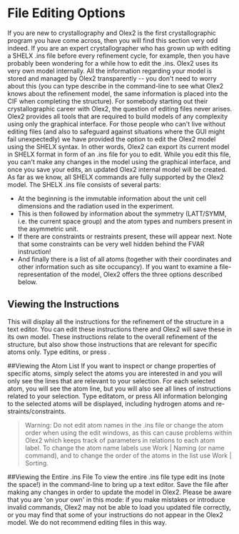 # File Editing Options
If you are new to crystallography and Olex2 is the first crystallographic program you have come across, then you will find this section very odd indeed. If you are an expert crystallographer who has grown up with editing a SHELX .ins file before every refinement cycle, for example, then you have probably been wondering for a while how to 
edit the .ins.
Olex2 uses its very own model internally. All the information regarding your model is stored and managed by Olex2 transparently -- you don't need to worry about this (you can type describe in the command-line to see what Olex2 knows about the refinement model, the same information is placed into the CIF when completing the structure). For somebody starting out their crystallographic career with Olex2, the question of editing files never arises. Olex2 provides all tools that are required to build models of any complexity using only the graphical interface. 
For those people who can't live without editing files (and also to safeguard against situations where the GUI might fail unexpectedly) we have provided the option to edit the Olex2 model using the SHELX syntax. In other words, Olex2 can export its current model in SHELX format in form of an .ins file for you to edit. While you edit this file, you can't make any changes in the model using the graphical interface, and once you save your edits, an updated Olex2 internal model will be created. As far as we know, all SHELX commands are fully supported by the Olex2 model.
The SHELX .ins file consists of several parts:
- At the beginning is the immutable information about the unit cell dimensions and the radiation used in the experiment.
- This is then followed by information about the symmetry (LATT/SYMM, i.e. the current space group) and the atom types and numbers present in the asymmetric unit.
- If there are constraints or restraints present, these will appear next. Note that some constraints can be very well hidden behind the FVAR instruction!
- And finally there is a list of all atoms (together with their coordinates and other information such as site occupancy).
If you want to examine a file-representation of the model, Olex2 offers the three options described below.

## Viewing the Instructions
This will display all the instructions for the refinement of the structure in a text editor. You can edit these instructions there and Olex2 will save these in its own model. These instructions relate to the overall refinement of the structure, but also show those instructions that are relevant for specific atoms only. Type editins, or press  .

##Viewing the Atom List
If you want to inspect or change properties of specific atoms, simply select the atoms you are interested in and you will only see the lines that are relevant to your selection. For each selected atom, you will see the atom line, but you will also see all lines of instructions related to your selection. Type editatom, or press   All information belonging to the selected atoms will be displayed, including hydrogen atoms and re-straints/constraints.
>Warning: Do not edit atom names in the .ins file or change the atom order when using the edit windows, as this can cause problems within Olex2 which keeps track of parameters in relations to each atom label. To change the atom name labels use Work | Naming (or name command), and to change the order of the atoms in the list use Work | Sorting.

##Viewing the Entire .ins File
To view the entire .ins file type edit ins (note the space!) in the command-line to bring up a text editor. Save the file after making any changes in order to update the model in Olex2. Please be aware that you are 'on your own' in this mode: if you make mistakes or introduce invalid commands, Olex2 may not be able to load you updated file correctly, or you may find that some of your instructions do not appear in the Olex2 model. We do not recommend editing files in this way.
